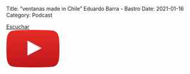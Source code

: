 Title: “ventanas made in Chile” Eduardo Barra - Bastro
Date: 2021-01-16
Category: Podcast

<a href="https://s.danilorca.com/2021-01-16.mp3" type="audio/mpeg">
Escuchar<br/>
<img style="height:100px;" src="images/play.png">
</a>

